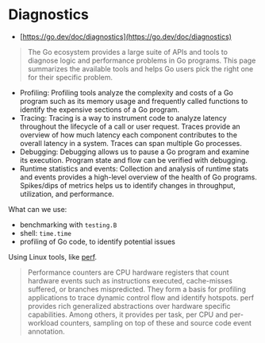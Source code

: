 # Diagnostics

* [https://go.dev/doc/diagnostics](https://go.dev/doc/diagnostics)

> The Go ecosystem provides a large suite of APIs and tools to diagnose logic
> and performance problems in Go programs. This page summarizes the available
> tools and helps Go users pick the right one for their specific problem.

* Profiling: Profiling tools analyze the complexity and costs of a Go program
  such as its memory usage and frequently called functions to identify the
  expensive sections of a Go program.
* Tracing: Tracing is a way to instrument code to analyze latency throughout
  the lifecycle of a call or user request. Traces provide an overview of how
  much latency each component contributes to the overall latency in a system.
  Traces can span multiple Go processes.
* Debugging: Debugging allows us to pause a Go program and examine its
  execution. Program state and flow can be verified with debugging.
* Runtime statistics and events: Collection and analysis of runtime stats and
  events provides a high-level overview of the health of Go programs.
  Spikes/dips of metrics helps us to identify changes in throughput, utilization,
  and performance.

What can we use:

* benchmarking with `testing.B`
* shell: `time.time`
* profiling of Go code, to identify potential issues

Using Linux tools, like [perf](https://perfwiki.github.io/main/).

> Performance counters are CPU hardware registers that count hardware events
> such as instructions executed, cache-misses suffered, or branches
> mispredicted. They form a basis for profiling applications to trace dynamic
> control flow and identify hotspots. perf provides rich generalized
> abstractions over hardware specific capabilities. Among others, it provides
> per task, per CPU and per-workload counters, sampling on top of these and
> source code event annotation.
